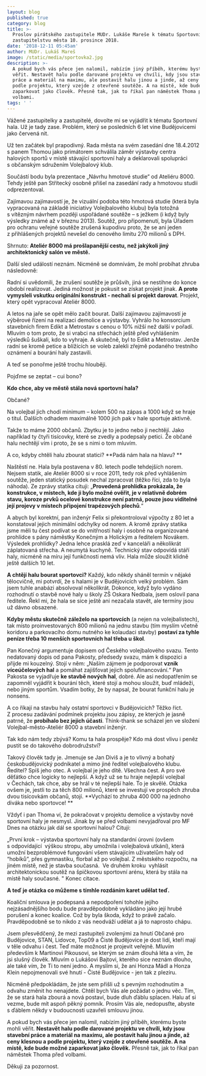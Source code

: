 ```yaml
---
layout: blog
published: true
category: blog
title: >-
  Proslov pirátského zastupitele MUDr. Lukáše Mareše k tématu Sportovní hala na
  zastupitelstvu města 10. prosince 2018.
date: '2018-12-11 05:45am'
author: MUDr. Lukáš Mareš
image: /static/media/sportovka2.jpg
description: >-
  A pokud bych vás přece jen nalomil, nabízím jiný příběh, kterému byste mohli
  věřit. Nestavět halu podle darované projektu ve chvíli, kdy jsou stavební
  práce a materiál na maximu, ale postavit halu jinou a jinde, až ceny klesnou a
  podle projektu, který vzejde z otevřené soutěže. A na místě, kde bude možné
  zaparkovat jako člověk. Přesně tak, jak to říkal pan náměstek Thoma před
  volbami.
tags: ' '
---
```

Vážené zastupitelky a zastupitelé, dovolte mi se vyjádřit k tématu Sportovní hala. Už je tady zase. Problém, který se posledních 6 let vine Budějovicemi jako červená nit.

Už ten začátek byl prapodivný. Rada města na svém zasedání dne 18.4.2012 s panem Thomou jako primátorem schválila záměr výstavby centra halových sportů v místě stávající sportovní haly a deklarovali spolupráci s občanským sdružením Volejbalový klub. 

Součástí bodu byla prezentace „Návrhu hmotové studie“ od Ateliéru 8000. Tehdy ještě pan Střítecký osobně přišel na zasedání rady a hmotovou studii odprezentoval. 

Zajímavou zajímavostí je, že vizuální podoba této hmotová studie (která byla vypracovaná na základě iniciativy Volejbalového klubu) byla totožná s vítězným návrhem později uspořádané soutěže – s ježkem (i když byly výsledky známé až v březnu 2013). Soutěž, pro připomenutí, byla Úřadem pro ochranu veřejné soutěže zrušená kupodivu proto, že se ani jeden z přihlášených projektů nevešel do cenového limitu  270 milionů s DPH. 

Shrnuto: **Ateliér 8000 má prošlapanější cestu, než jakýkoli jiný architektonický salón ve městě.** 

Další sled událostí neznám. Nicméně se domnívám, že mohl probíhat zhruba následovně: 

Radní si uvědomili, že zrušení soutěže je průšvih, jiná se nestihne do konce období realizovat. Jediná možnost je pokusit se získat projekt jinak. **A proto vymysleli vskutku originální konstrukt - nechali si projekt darovat**. Projekt, který opět vypracoval Ateliér 8000. 

A letos na jaře se opět mělo začít bourat. Další zajímavou zajímavostí je výběrové řízení na realizaci demolice a výstavby. Vyhrálo ho konsorcium stavebních firem Edikt a Metrostav s cenou o 10% nižší než další v pořadí. Mluvím o tom proto, že si vrabci na střechách ještě před vyhlášením výsledků šuškali, kdo to vyhraje. A skutečně, byl to Edikt a Metrostav. Jenže radní se kromě petice a blížících se voleb zalekli zřejmě podaného trestního oznámení a bourání haly zastavili.



A teď se ponořme ještě trochu hlouběji. 

Pojďme se zeptat – cui bono? 

**Kdo chce, aby ve městě stála nová sportovní hala?**

Občané? 

Na volejbal jich chodí minimum – kolem 500 na zápas a 1000 když se hraje o titul. Dalších odhadem maximálně 1000 jich pak v hale sportuje aktivně. 

 Takže to máme 2000 občanů. Zbytku je to jedno nebo ji nechtějí. Jako například ty čtyři tisícovky, které se zvedly a podepsaly petici. Že občané halu nechtějí vím i proto, že se s nimi o tom mluvím. 

A co, kdyby chtěli halu zbourat statici? **Padá nám hala na hlavu?**

Naštěstí ne. Hala byla postavena v 80. letech podle tehdejších norem. Nejsem statik, ale Ateliér 8000 si v roce 2011, tedy rok před vyhlášením soutěže, jeden statický posudek nechal zpracovat (těžko říci, zda to byla náhoda). Ze zprávy statika cituji: „**Provedená prohlídka prokázala, že konstrukce, v místech, kde ji bylo možné ověřit, je v relativně dobrém stavu, koroze prvků ocelové konstrukce není patrná, pouze jsou viditelné její projevy v místech připojení trapézových plechů**.“ 

A abych byl korektní, pan inženýr Felix si překontroloval výpočty z 80 let a konstatoval jejich minimální odchylky od norem. A kromě zprávy statika jsme měli tu čest podívat se do vnitřností haly i osobně na organizované prohlídce s pány náměstky Konečným a Holickým a ředitelem Novákem. Výsledek prohlídky? Jedna lehce prasklá zeď v kanceláři a několikrát záplatovaná střecha. A neumytá kuchyně. Technický stav odpovídá stáří haly, nicméně na míru její funkčnosti nemá vliv. Hala může sloužit klidně ještě dalších 10 let. 

**A chtějí halu bourat sportovci?** Každý, kdo někdy sháněl termín v nějaké tělocvičně, mi potvrdí, že s halami je v Budějovicích velký problém. Sám jsem tuhle anabázi absolvoval několikrát. Dokonce, když bylo vydáno rozhodnutí o stavbě nové haly u školy ZŠ Oskara Nedbala, jsem oslovil pana ředitele. Řekl mi, že hala se sice ještě ani nezačala stavět, ale termíny jsou už dávno obsazené. 

**Kdyby městu skutečně záleželo na sportovcích** (a nejen na volejbalistech), tak místo proinvestovaných 800 milionů na jednu stavbu (tím myslím včetně koridoru a parkovacího domu nutného ke kolaudaci stavby) **postaví za tyhle peníze třeba 10 menších sportovních hal třeba u škol**. 

Pan Konečný argumentuje dopisem od Českého volejbalového svazu. Tento nedatovaný dopis od pana Pakosty, předsedy svazu, mám k dispozici a přijde mi kouzelný. Stojí v něm: „Naším zájmem je podporovat **vznik víceúčelových hal** a pomáhat zajišťovat jejich spolufinancování.“ Pan Pakosta se vyjadřuje **ke stavbě nových hal**, dobré. Ale asi nedopatřením se zapomněl vyjádřit k bourání těch, které stojí a mohou sloužit, buď mládeži, nebo jiným sportům. Vsadím botky, že by napsal, že bourat funkční halu je nonsens. 

A co říkají na stavbu haly ostatní sportovci v Budějovicích? Těžko říct. Z procesu zadávání podmínek projektu jsou zápisy, ze kterých je jasně patrné, že **probíhalo bez jejich účasti**. Think-thank se scházel jen ve složení Volejbal-město-Ateliér 8000 a stavební inženýr.  

Tak kdo nám tedy zbývá? Komu ta hala prospěje? Kdo má dost vlivu i peněz pustit se do takového dobrodružství? 

Takový člověk tady je. Jmenuje se Jan Diviš a je to vlivný a bohatý českobudějovický podnikatel a mimo jiné ředitel volejbalového klubu. Ředitel? Spíš jeho otec. A volejbal je jeho dítě. Všechna čest. A pro své děťátko chce logicky to nejlepší. A když už se tu hraje nejlepší volejbal v Čechách, tak chce, aby se hrál v té nejlepší hale. To je skvělé. Otázka ovšem je, jestli to za těch 800 milionů, které se investují ve prospěch zhruba dvou tisícovkám občanů, stojí. **Vychází to zhruba 400 000 na jednoho diváka nebo sportovce!**



Vždyť i pan Thoma ví, že pokračovat v projektu demolice a výstavby nové sportovní haly je nesmysl. Jinak by se před volbami nevyjadřoval pro MF Dnes na otázku jak dál se sportovní halou? Cituji: 

„První krok – výstavba sportovní haly na standardní úrovni (ovšem  s odpovídající  výškou stropu, aby umožnila i volejbalová utkání), která umožní bezproblémové fungování všem stávajícím uživatelům haly od “hobíků”, přes gymnastiku, florbal až po volejbal. Z městského rozpočtu, na jiném místě, než je stavba současná. Ve druhém kroku  vyhlásit architektonickou soutěž na špičkovou sportovní arénu, která by stála na místě haly současné." Konec citace.

**A teď je otázka co můžeme s tímhle rozdáním karet udělat teď.** 

Koaliční smlouva je podepsaná a nepodpoření tohohle jejího nejzásadnějšího bodu bude pravděpodobně vykládáno jako její hrubé porušení a konec koalice. Což by byla škoda, když to právě začalo. Pravděpodobně se to nikdo z vás neodváží udělat a já to naprosto chápu. 

Jsem přesvědčený, že mezi zastupiteli zvolenými za hnutí Občané pro Budějovice, STAN, Lidovce, Top09 a Čisté Budějovice je dost lidí, kteří mají v těle odvahu i čest. Teď máte možnost je projevit veřejně. Mluvím především k Martinovi Pikousovi, se kterým se znám dlouhá léta a vím, že jsi slušný člověk. Mluvím o Lukášovi Bajtovi, kterého sice neznám dlouho, ale také vím, že Ti to není jedno. A myslím si, že ani Honza Mádl a Honza Klein nepojmenovali své hnutí - Čisté Budějovice - jen tak z plezíru. 

Nicméně předpokládám, že jste sem přišli už s pevným rozhodnutím a odvahu změnit ho nenajdete. Chtěl bych Vás ale požádat o jednu věc. Tím, že se stará hala zbourá a nová postaví, bude dluh ďáblu splacen. Halu ať si vezme, bude mít aspoň pěkný pomník. Prosím Vás ale, nedopusťte, abyste s ďáblem někdy v budoucnosti uzavřeli smlouvu jinou. 

A pokud bych vás přece jen nalomil, nabízím jiný příběh, kterému byste mohli věřit. **Nestavět halu podle darované projektu ve chvíli, kdy jsou stavební práce a materiál na maximu, ale postavit halu jinou a jinde, až ceny klesnou a podle projektu, který vzejde z otevřené soutěže. A na místě, kde bude možné zaparkovat jako člověk.** Přesně tak, jak to říkal pan náměstek Thoma před volbami.

Děkuji za pozornost.
